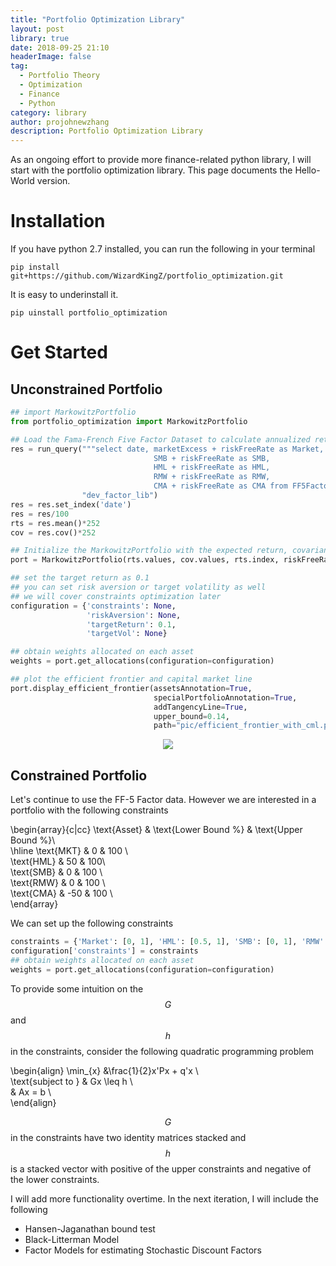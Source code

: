 ```yaml
---
title: "Portfolio Optimization Library"
layout: post
library: true
date: 2018-09-25 21:10
headerImage: false
tag: 
  - Portfolio Theory
  - Optimization
  - Finance
  - Python
category: library
author: projohnewzhang
description: Portfolio Optimization Library
---
```


As an ongoing effort to provide more finance-related python library, I will start with the portfolio optimization library. This page documents the Hello-World version.

# Installation

If you have python 2.7 installed, you can run the following in your terminal

```unix
pip install git+https://github.com/WizardKingZ/portfolio_optimization.git
```

It is easy to underinstall it.

```unix
pip uinstall portfolio_optimization
```

# Get Started
## Unconstrained Portfolio
```python
## import MarkowitzPortfolio 
from portfolio_optimization import MarkowitzPortfolio

## Load the Fama-French Five Factor Dataset to calculate annualized return and covariance
res = run_query("""select date, marketExcess + riskFreeRate as Market, 
                                SMB + riskFreeRate as SMB, 
                                HML + riskFreeRate as HML, 
                                RMW + riskFreeRate as RMW, 
                                CMA + riskFreeRate as CMA from FF5FactorDaily""", 
                "dev_factor_lib")
res = res.set_index('date')
res = res/100
rts = res.mean()*252
cov = res.cov()*252

## Initialize the MarkowitzPortfolio with the expected return, covariance and asset names
port = MarkowitzPortfolio(rts.values, cov.values, rts.index, riskFreeRate=0.046)

## set the target return as 0.1 
## you can set risk aversion or target volatility as well
## we will cover constraints optimization later
configuration = {'constraints': None, 
                 'riskAversion': None, 
                 'targetReturn': 0.1, 
                 'targetVol': None}

## obtain weights allocated on each asset
weights = port.get_allocations(configuration=configuration)

## plot the efficient frontier and capital market line 
port.display_efficient_frontier(assetsAnnotation=True, 
                                specialPortfolioAnnotation=True, 
                                addTangencyLine=True, 
                                upper_bound=0.14, 
                                path="pic/efficient_frontier_with_cml.png")
```

<p align="center"> 
<img src="{{site.base_url}}/assets/images/portfolio_optimization/efficient_frontier_with_cml.png">
</p>

## Constrained Portfolio

Let's continue to use the FF-5 Factor data. However we are interested in a portfolio with the following constraints

\begin{array}{c|cc} 
\text{Asset} & \text{Lower Bound %} & \text{Upper Bound %}\\\
\hline \text{MKT} & 0 & 100 \\\
\text{HML} & 50 & 100\\\
\text{SMB} & 0 & 100 \\\
\text{RMW} & 0 & 100 \\\
\text{CMA} & -50 & 100 \\\
\end{array}

We can set up the following constraints

```python
constraints = {'Market': [0, 1], 'HML': [0.5, 1], 'SMB': [0, 1], 'RMW': [0, 1], 'CMA': [-.5, 1]}
configuration['constraints'] = constraints
## obtain weights allocated on each asset
weights = port.get_allocations(configuration=configuration)
```

To provide some intuition on the $$G$$ and $$h$$ in the constraints, consider the following quadratic programming problem

\begin{align}
\min_{x} &\frac{1}{2}x'Px + q'x \\\
\text{subject to } & Gx \leq h \\\
& Ax = b \\\
\end{align}

$$G$$ in the constraints have two identity matrices stacked and $$h$$ is a stacked vector with positive of the upper constraints and negative of the lower constraints.

I will add more functionality overtime. In the next iteration, I will include the following

* Hansen-Jaganathan bound test
* Black-Litterman Model
* Factor Models for estimating Stochastic Discount Factors
